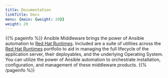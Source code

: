 ```yaml
---
title: Documentation
linkTitle: Docs
menu: {main: {weight: 20}}
weight: 20
---
```


{{% pageinfo %}}
Ansible Middleware brings the power of Ansible automation to [Red Hat Runtimes](https://www.redhat.com/en/products/runtimes). Included are a suite of utilities across the [Red Hat Runtimes](https://www.redhat.com/en/products/runtimes) portfolio to aid in managing the full lifecycle of the application server, their deployables, and the underlying Operating System. You can utilize the power of Ansible automation to orchestrate installation, configuration, and management of these middleware products. 
{{% /pageinfo %}}